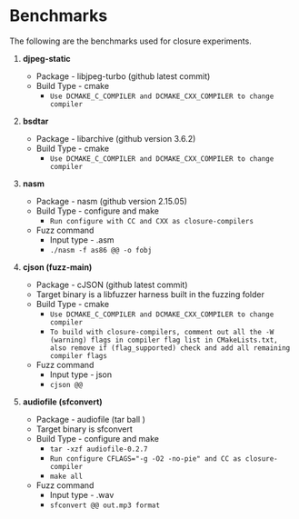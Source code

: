 # Benchmarks

The following are the benchmarks used for closure experiments.

1. **djpeg-static**
    - Package - libjpeg-turbo (github latest commit)
    - Build Type - cmake
        - `Use DCMAKE_C_COMPILER and DCMAKE_CXX_COMPILER to change compiler`

2. **bsdtar**
    - Package - libarchive (github version 3.6.2)
    - Build Type - cmake 
        - `Use DCMAKE_C_COMPILER and DCMAKE_CXX_COMPILER to change compiler`

3. **nasm**
    - Package - nasm (github version 2.15.05)
    - Build Type - configure and make 
        - `Run configure with CC and CXX as closure-compilers`
    - Fuzz command
        - Input type - .asm
        - `./nasm -f as86 @@ -o fobj`

4. **cjson (fuzz-main)**
    - Package - cJSON (github latest commit)
    - Target binary is a libfuzzer harness built in the fuzzing folder
    - Build Type - cmake
        - `Use DCMAKE_C_COMPILER and DCMAKE_CXX_COMPILER to change compiler`
        - `To build with closure-compilers, comment out all the -W (warning) flags in compiler flag list
        in CMakeLists.txt, also remove if (flag_supported) check and add all remaining compiler flags`
    - Fuzz command
        - Input type - json
        - `cjson @@`


5. **audiofile (sfconvert)**
    - Package - audiofile (tar ball )
    - Target binary is sfconvert
    - Build Type - configure and make
        - `tar -xzf audiofile-0.2.7`
        - `Run configure CFLAGS="-g -O2 -no-pie" and CC as closure-compiler`
        - `make all`
    - Fuzz command
        - Input type - .wav
        - `sfconvert @@ out.mp3 format`
